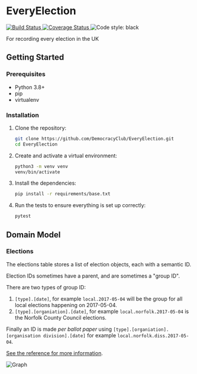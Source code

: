 # EveryElection
[
![Build Status](https://circleci.com/gh/DemocracyClub/EveryElection.svg?style=svg)
](https://circleci.com/gh/DemocracyClub/EveryElection) [
![Coverage Status](https://coveralls.io/repos/github/DemocracyClub/EveryElection/badge.svg?branch=master)
](https://coveralls.io/github/DemocracyClub/EveryElection?branch=master) 
![Code style: black](https://img.shields.io/badge/code%20style-black-000000.svg)


For recording every election in the UK

## Getting Started

### Prerequisites

*   Python 3.8+
*   pip
*   virtualenv

### Installation

1.  Clone the repository:
    ```bash
    git clone https://github.com/DemocracyClub/EveryElection.git
    cd EveryElection
    ```

2.  Create and activate a virtual environment:
    ```bash
    python3 -m venv venv
    venv/bin/activate
    ```

3.  Install the dependencies:
    ```bash
    pip install -r requirements/base.txt
    ```

4.  Run the tests to ensure everything is set up correctly:
    ```bash
    pytest
    ```

## Domain Model

### Elections

The elections table stores a list of election objects, each with a semantic ID.

Election IDs sometimes have a parent, and are sometimes a "group ID".

There are two types of group ID:

1. `[type].[date]`, for example `local.2017-05-04` will be the group for all local elections happening on 2017-05-04.
2. `[type].[organiation].[date]`, for example `local.norfolk.2017-05-04` is the Norfolk County Council elections.

Finally an ID is made _per ballot paper_ using `[type].[organiation].[organisation division].[date]` for example `local.norfolk.diss.2017-05-04`.

[See the reference for more information](https://democracyclub.org.uk/projects/election-ids/reference/).


![Graph](docs/graph.png)